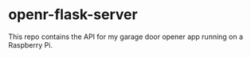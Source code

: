 # openr-flask-server

This repo contains the API for my garage door opener app running on a Raspberry Pi.
